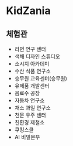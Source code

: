 # KidZania
## 체험관
* 라면 연구 센터
* 색채 디자인 스튜디오
* 소시지 아카데미
* 수산 식품 연구소
* 승무원 교육센터(승무원)
* 유제품 개발센터
* 음료수 공장
* 자동차 연구소
* 채소 과일 연구소
* 천문 우주 센터
* 친환경 제철소
* 쿠킹스쿨
* AI 비밀본부
